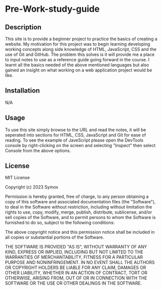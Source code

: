 # Pre-Work-study-guide

## Description

This site is to provide a beginner project to practice the basics of creating a website.
My motivation for this project was to begin learning developing working concepts along side knowledge of HTML, JavaScript, CSS and the use of Git and GitHub.
The problem this solves is it will provide me a place to input notes to use as a reference guide going forward in the course.
I learnt all the basics needed of the above mentioned languages but also gained an insight on what working on a web application project would be like.

## Installation

N/A

## Usage

To use this site simply browse to the URL and read the notes, it will be seperated into sections for HTML, CSS, JavaScript and Git for ease of reading. 
To see the example of JaveScript please open the DevTools console by right-clicking on the screen and selecting "Inspect" then select Console from the above options.

## License

MIT License

Copyright (c) 2023 Symox

Permission is hereby granted, free of charge, to any person obtaining a copy
of this software and associated documentation files (the "Software"), to deal
in the Software without restriction, including without limitation the rights
to use, copy, modify, merge, publish, distribute, sublicense, and/or sell
copies of the Software, and to permit persons to whom the Software is
furnished to do so, subject to the following conditions:

The above copyright notice and this permission notice shall be included in all
copies or substantial portions of the Software.

THE SOFTWARE IS PROVIDED "AS IS", WITHOUT WARRANTY OF ANY KIND, EXPRESS OR
IMPLIED, INCLUDING BUT NOT LIMITED TO THE WARRANTIES OF MERCHANTABILITY,
FITNESS FOR A PARTICULAR PURPOSE AND NONINFRINGEMENT. IN NO EVENT SHALL THE
AUTHORS OR COPYRIGHT HOLDERS BE LIABLE FOR ANY CLAIM, DAMAGES OR OTHER
LIABILITY, WHETHER IN AN ACTION OF CONTRACT, TORT OR OTHERWISE, ARISING FROM,
OUT OF OR IN CONNECTION WITH THE SOFTWARE OR THE USE OR OTHER DEALINGS IN THE
SOFTWARE.
